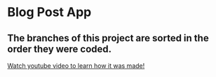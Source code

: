 # Blog Post App

## The branches of this project are sorted in the order they were coded.

[Watch youtube video to learn how it was made!](https://www.youtube.com/watch?v=-SSCQw01zcQ)
